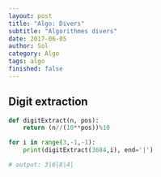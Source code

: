 ```yaml
---
layout: post
title: "Algo: Divers"
subtitle: "Algorithmes divers"
date: 2017-06-05
author: Sol
category: Algo
tags: algo
finished: false
---
```


## Digit extraction

```py
def digitExtract(n, pos):
	return (n//(10**pos))%10

for i in range(3,-1,-1):
    print(digitExtract(3684,i), end='|')

# output: 3|6|8|4|
```
